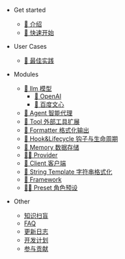 - Get started
  - [:bookmark_tabs: 介绍](README.md)
  - [:bookmark: 快速开始](get_started/quick_start.md#快速开始)

- User Cases
  - [🌟 最佳实践](modules/usercases/intro.md#user-cases)

- Modules
  - [:notebook_with_decorative_cover: llm 模型](modules/llm/llm.md#llm)
    - [:closed_book: OpenAI](modules/llm/openai.md#openai)
    - [:green_book: 百度文心](modules/llm/erniebot.md#百度文心erniebot)
  - [:robot: Agent 智能代理](modules/agent.md#agent)
  - [:toolbox: Tool 外部工具扩展](modules/tools.md#简介)
  - [🐠 Formatter 格式化输出](modules/formatter.md#简介)
  - [:probing_cane: Hook&Lifecycle 钩子与生命周期](modules/hook.md#what-is-hook)
  - [:department_store: Memory 数据存储](modules/memory.md#memory)
  - [:man_with_probing_cane: Provider](modules/provider.md#provider)
  - [:muscle: Client 客户端](modules/client.md#client)
  - [:helicopter: String Template 字符串格式化](modules/other/string_template.md#string-template)
  - [:hiking_boot: Framework](modules/framework.md#framework)
  - [:man_in_tuxedo: Preset 角色预设](modules/preset.md#preset-角色预设)

- Other
  - [知识扫盲](other/knowledge.md) 
  - [FAQ](other/faq.md)
  - [更新日志](other/update.md)
  - [开发计划](other/plan.md)
  - [参与贡献](other/contribution.md)
